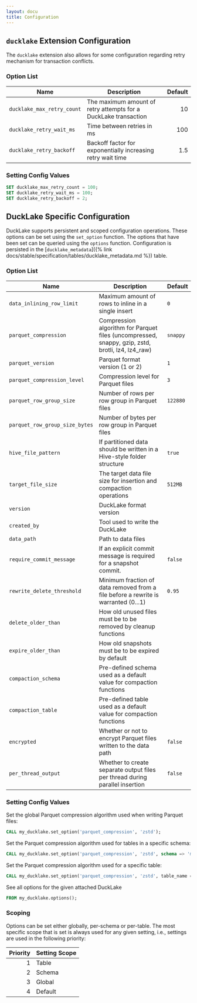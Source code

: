 ```yaml
---
layout: docu
title: Configuration
---
```


## `ducklake` Extension Configuration

The `ducklake` extension also allows for some configuration regarding retry mechanism for transaction conflicts.

### Option List

| Name                       | Description                                                     | Default |
| -------------------------- | --------------------------------------------------------------- | ------: |
| `ducklake_max_retry_count` | The maximum amount of retry attempts for a DuckLake transaction |      10 |
| `ducklake_retry_wait_ms`   | Time between retries in ms                                      |     100 |
| `ducklake_retry_backoff`   | Backoff factor for exponentially increasing retry wait time     |     1.5 |

### Setting Config Values

```sql
SET ducklake_max_retry_count = 100;
SET ducklake_retry_wait_ms = 100;
SET ducklake_retry_backoff = 2;
```

## DuckLake Specific Configuration

DuckLake supports persistent and scoped configuration operations.
These options can be set using the `set_option` function.
The options that have been set can be queried using the `options` function.
Configuration is persisted in the [`ducklake_metadata`]({% link docs/stable/specification/tables/ducklake_metadata.md %}) table.

### Option List

| Name                           | Description                                                                                      | Default  |
| ------------------------------ | ------------------------------------------------------------------------------------------------ | -------- |
| `data_inlining_row_limit`      | Maximum amount of rows to inline in a single insert                                              | `0`      |
| `parquet_compression`          | Compression algorithm for Parquet files (uncompressed, snappy, gzip, zstd, brotli, lz4, lz4_raw) | `snappy` |
| `parquet_version`              | Parquet format version (1 or 2)                                                                  | `1`      |
| `parquet_compression_level`    | Compression level for Parquet files                                                              | `3`      |
| `parquet_row_group_size`       | Number of rows per row group in Parquet files                                                    | `122880` |
| `parquet_row_group_size_bytes` | Number of bytes per row group in Parquet files                                                   |          |
| `hive_file_pattern`            | If partitioned data should be written in a Hive-style folder structure                           | `true`   |
| `target_file_size`             | The target data file size for insertion and compaction operations                                | `512MB`  |
| `version`                      | DuckLake format version                                                                          |          |
| `created_by`                   | Tool used to write the DuckLake                                                                  |          |
| `data_path`                    | Path to data files                                                                               |          |
| `require_commit_message`       | If an explicit commit message is required for a snapshot commit.                                 | `false`  |
| `rewrite_delete_threshold`     | Minimum fraction of data removed from a file before a rewrite is warranted (0...1)               | `0.95`   |
| `delete_older_than`            | How old unused files must be to be removed by cleanup functions                                  |          |
| `expire_older_than`            | How old snapshots must be to be expired by default                                               |          |
| `compaction_schema`            | Pre-defined schema used as a default value for compaction functions                              |          |
| `compaction_table`             | Pre-defined table used as a default value for compaction functions                               |          |
| `encrypted`                    | Whether or not to encrypt Parquet files written to the data path                                 | `false`  |
| `per_thread_output`            | Whether to create separate output files per thread during parallel insertion                     | `false`  |

### Setting Config Values

Set the global Parquet compression algorithm used when writing Parquet files:

```sql
CALL my_ducklake.set_option('parquet_compression', 'zstd');
```

Set the Parquet compression algorithm used for tables in a specific schema:

```sql
CALL my_ducklake.set_option('parquet_compression', 'zstd', schema => 'my_schema');
```

Set the Parquet compression algorithm used for a specific table:

```sql
CALL my_ducklake.set_option('parquet_compression', 'zstd', table_name => 'my_table');
```

See all options for the given attached DuckLake

```sql
FROM my_ducklake.options();
```

### Scoping

Options can be set either globally, per-schema or per-table.
The most specific scope that is set is always used for any given setting, i.e., settings are used in the following priority:

| Priority | Setting Scope |
| -------: | ------------- |
|        1 | Table         |
|        2 | Schema        |
|        3 | Global        |
|        4 | Default       |
